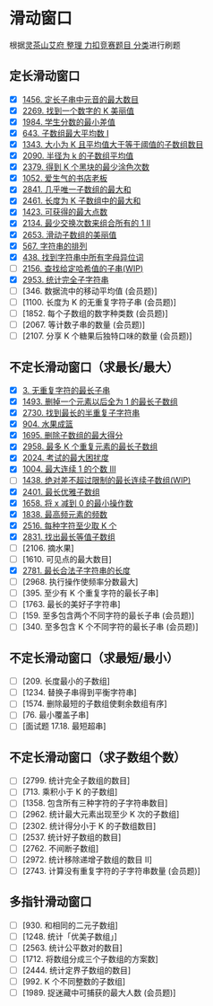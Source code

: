 # 滑动窗口

根据[灵茶山艾府 整理 力扣竞赛题目 分类](https://huxulm.github.io/lc-rating/list/sw)进行刷题

## 定长滑动窗口

- [x] [1456. 定长子串中元音的最大数目](https://github.com/shellingfordly/algorithms/tree/master/SlidingWindow/1456_maxVowels)
- [x] [2269. 找到一个数字的 K 美丽值](https://github.com/shellingfordly/algorithms/tree/master/SlidingWindow/2269_divisorSubstrings)
- [x] [1984. 学生分数的最小差值](https://github.com/shellingfordly/algorithms/tree/master/SlidingWindow/1984_minimumDifference)
- [x] [643. 子数组最大平均数 I](https://github.com/shellingfordly/algorithms/tree/master/SlidingWindow/643_findMaxAverage)
- [x] [1343. 大小为 K 且平均值大于等于阈值的子数组数目](https://github.com/shellingfordly/algorithms/tree/master/SlidingWindow/1343_numOfSubarrays)
- [x] [2090. 半径为 k 的子数组平均值](https://github.com/shellingfordly/algorithms/tree/master/SlidingWindow/2090_getAverages)
- [x] [2379. 得到 K 个黑块的最少涂色次数](https://github.com/shellingfordly/algorithms/tree/master/SlidingWindow/2379_minimumRecolors)
- [x] [1052. 爱生气的书店老板](https://github.com/shellingfordly/algorithms/tree/master/SlidingWindow/1052_maxSatisfied)
- [x] [2841. 几乎唯一子数组的最大和](https://github.com/shellingfordly/algorithms/tree/master/SlidingWindow/2841_maxSum)
- [x] [2461. 长度为 K 子数组中的最大和](https://github.com/shellingfordly/algorithms/tree/master/SlidingWindow/2461_maximumSubarraySum)
- [x] [1423. 可获得的最大点数](https://github.com/shellingfordly/algorithms/tree/master/SlidingWindow/1423_maxScore)
- [x] [2134. 最少交换次数来组合所有的 1 II](https://github.com/shellingfordly/algorithms/tree/master/SlidingWindow/2134_minSwaps)
- [x] [2653. 滑动子数组的美丽值](https://github.com/shellingfordly/algorithms/tree/master/SlidingWindow/2653_getSubarrayBeauty)
- [x] [567. 字符串的排列](https://github.com/shellingfordly/algorithms/tree/master/SlidingWindow/567_checkInclusion)
- [x] [438. 找到字符串中所有字母异位词](https://github.com/shellingfordly/algorithms/tree/master/SlidingWindow/438_findAnagrams)
- [ ] [2156. 查找给定哈希值的子串(WIP)](https://github.com/shellingfordly/algorithms/tree/master/SlidingWindow/2156_subStrHash)
- [x] [2953. 统计完全子字符串](https://github.com/shellingfordly/algorithms/tree/master/SlidingWindow/2953_countCompleteSubstrings)
- [ ] [346. 数据流中的移动平均值 (会员题)]
- [ ] [1100. 长度为 K 的无重复字符子串 (会员题)]
- [ ] [1852. 每个子数组的数字种类数 (会员题)]
- [ ] [2067. 等计数子串的数量 (会员题)]
- [ ] [2107. 分享 K 个糖果后独特口味的数量 (会员题)]

## 不定长滑动窗口（求最长/最大）

- [x] [3. 无重复字符的最长子串](https://github.com/shellingfordly/algorithms/tree/master/SlidingWindow/3_lengthOfLongestSubstring)
- [x] [1493. 删掉一个元素以后全为 1 的最长子数组](https://github.com/shellingfordly/algorithms/tree/master/SlidingWindow/1493_longestSubarray)
- [x] [2730. 找到最长的半重复子字符串](https://github.com/shellingfordly/algorithms/tree/master/SlidingWindow/2730_longestSemiRepetitiveSubstring)
- [x] [904. 水果成篮](https://github.com/shellingfordly/algorithms/tree/master/SlidingWindow/904_totalFruit)
- [x] [1695. 删除子数组的最大得分](https://github.com/shellingfordly/algorithms/tree/master/SlidingWindow/1695_maximumUniqueSubarray)
- [x] [2958. 最多 K 个重复元素的最长子数组](https://github.com/shellingfordly/algorithms/tree/master/SlidingWindow/2958_maxSubarrayLength)
- [x] [2024. 考试的最大困扰度](https://github.com/shellingfordly/algorithms/tree/master/SlidingWindow/2024_maxConsecutiveAnswers)
- [x] [1004. 最大连续 1 的个数 III](https://github.com/shellingfordly/algorithms/tree/master/SlidingWindow/1004_longestOnes)
- [ ] [1438. 绝对差不超过限制的最长连续子数组(WIP)](https://github.com/shellingfordly/algorithms/tree/master/SlidingWindow/1438_longestSubarray)
- [x] [2401. 最长优雅子数组](https://github.com/shellingfordly/algorithms/tree/master/SlidingWindow/2401_longestNiceSubarray)
- [x] [1658. 将 x 减到 0 的最小操作数](https://github.com/shellingfordly/algorithms/tree/master/SlidingWindow/1658_minOperations)
- [x] [1838. 最高频元素的频数](https://github.com/shellingfordly/algorithms/tree/master/SlidingWindow/1838_maxFrequency)
- [x] [2516. 每种字符至少取 K 个](https://github.com/shellingfordly/algorithms/tree/master/SlidingWindow/2516_takeCharacters)
- [x] [2831. 找出最长等值子数组](https://github.com/shellingfordly/algorithms/tree/master/SlidingWindow/2831_longestEqualSubarray)
- [ ] [2106. 摘水果]
- [ ] [1610. 可见点的最大数目]
- [x] [2781. 最长合法子字符串的长度](https://github.com/shellingfordly/algorithms/tree/master/SlidingWindow/2781_longestValidSubstring)
- [ ] [2968. 执行操作使频率分数最大]
- [ ] [395. 至少有 K 个重复字符的最长子串]
- [ ] [1763. 最长的美好子字符串]
- [ ] [159. 至多包含两个不同字符的最长子串 (会员题)]
- [ ] [340. 至多包含 K 个不同字符的最长子串 (会员题)]

## 不定长滑动窗口（求最短/最小）

- [ ] [209. 长度最小的子数组]
- [ ] [1234. 替换子串得到平衡字符串]
- [ ] [1574. 删除最短的子数组使剩余数组有序]
- [ ] [76. 最小覆盖子串]
- [ ] [面试题 17.18. 最短超串]

## 不定长滑动窗口（求子数组个数）

- [ ] [2799. 统计完全子数组的数目]
- [ ] [713. 乘积小于 K 的子数组]
- [ ] [1358. 包含所有三种字符的子字符串数目]
- [ ] [2962. 统计最大元素出现至少 K 次的子数组]
- [ ] [2302. 统计得分小于 K 的子数组数目]
- [ ] [2537. 统计好子数组的数目]
- [ ] [2762. 不间断子数组]
- [ ] [2972. 统计移除递增子数组的数目 II]
- [ ] [2743. 计算没有重复字符的子字符串数量 (会员题)]

## 多指针滑动窗口

- [ ] [930. 和相同的二元子数组]
- [ ] [1248. 统计「优美子数组」]
- [ ] [2563. 统计公平数对的数目]
- [ ] [1712. 将数组分成三个子数组的方案数]
- [ ] [2444. 统计定界子数组的数目]
- [ ] [992. K 个不同整数的子数组]
- [ ] [1989. 捉迷藏中可捕获的最大人数 (会员题)]
